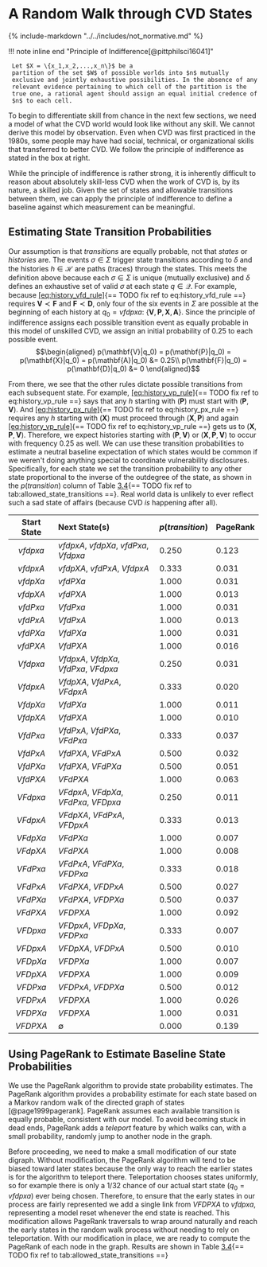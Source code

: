 # A Random Walk through CVD States

{% include-markdown "../../includes/not_normative.md" %}

!!! note inline end "Principle of Indifference[@pittphilsci16041]"

     Let $X = \{x_1,x_2,...,x_n\}$ be a
     partition of the set $W$ of possible worlds into $n$ mutually
     exclusive and jointly exhaustive possibilities. In the absence of any
     relevant evidence pertaining to which cell of the partition is the
     true one, a rational agent should assign an equal initial credence of
     $n$ to each cell.

To begin to differentiate skill from chance in the next few sections, we
need a model of what the CVD world would look like without any skill. We
cannot derive this model by observation. Even when CVD was first
practiced in the 1980s, some people may have had social, technical, or
organizational skills that transferred to better CVD. We follow the
principle of indifference as stated in the box at right.

While the principle of indifference is rather strong, it is inherently
difficult to reason about absolutely skill-less CVD when the work
of CVD is, by its nature, a skilled job.
Given the set of states and allowable transitions between them, we can apply
the principle of indifference to define a baseline against which
measurement can be meaningful.

## Estimating State Transition Probabilities

Our assumption is that *transitions* are equally probable, not that
*states* or *histories* are. The events $\sigma \in \Sigma$ trigger
state transitions according to $\delta$ and the histories
$h \in \mathcal{H}$ are paths (traces) through the states. This meets
the definition above because each $\sigma \in \Sigma$ is unique
(mutually exclusive) and $\delta$ defines an exhaustive set of valid
$\sigma$ at each state $q \in \mathcal{Q}$. For example, because
[\[eq:history_vfd_rule\]](#eq:history_vfd_rule){== TODO fix ref to eq:history_vfd_rule ==} requires $\mathbf{V} \prec \mathbf{F}$
and $\mathbf{F} \prec \mathbf{D}$, only four of the six events in
$\Sigma$ are possible at the beginning of each history at $q_0=vfdpxa$:
$\{\mathbf{V},\mathbf{P},\mathbf{X},\mathbf{A}\}$. Since the principle
of indifference assigns each possible transition event as equally
probable in this model of unskilled CVD, we assign an initial
probability of 0.25 to each possible event. $$\begin{aligned}
    p(\mathbf{V}|q_0) = p(\mathbf{P}|q_0) = p(\mathbf{X}|q_0) = p(\mathbf{A}|q_0) &= 0.25\\
    p(\mathbf{F}|q_0) = p(\mathbf{D}|q_0) &= 0
\end{aligned}$$

From there, we see that the other rules dictate possible transitions
from each subsequent state. For example,
[\[eq:history_vp_rule\]](#eq:history_vp_rule){== TODO fix ref to eq:history_vp_rule ==} says that any $h$ starting with
$(\mathbf{P})$ must start with $(\mathbf{P},\mathbf{V})$. And
[\[eq:history_px_rule\]](#eq:history_px_rule){== TODO fix ref to eq:history_px_rule ==} requires any $h$ starting with
$(\mathbf{X})$ must proceed through $(\mathbf{X},\mathbf{P})$ and again
[\[eq:history_vp_rule\]](#eq:history_vp_rule){== TODO fix ref to eq:history_vp_rule ==} gets us to
$(\mathbf{X},\mathbf{P},\mathbf{V})$. Therefore, we expect histories
starting with $(\mathbf{P},\mathbf{V})$ or
$(\mathbf{X},\mathbf{P},\mathbf{V})$ to occur with frequency 0.25 as
well. We can use these transition probabilities to estimate a neutral
baseline expectation of which states would be common if we weren't doing
anything special to coordinate vulnerability disclosures. Specifically,
for each state we set the transition probability to any other state
proportional to the inverse of the outdegree of the state, as shown in
the $p(transition)$ column of Table
[3.4](#tab:allowed_state_transitions){== TODO fix ref to tab:allowed_state_transitions ==}. Real world data is unlikely
to ever reflect such a sad state of affairs (because
CVD *is* happening
after all).

|  Start State | Next State(s)                          | $p({transition})$  |  PageRank |
|:------------:|:---------------------------------------|:-------------------|:----------|
|   *vfdpxa*   | *vfdpxA*, *vfdpXa*, *vfdPxa*, *Vfdpxa* | 0.250              | 0.123     |
|   *vfdpxA*   | *vfdpXA*, *vfdPxA*, *VfdpxA*           | 0.333              | 0.031     |
|   *vfdpXa*   | *vfdPXa*                               | 1.000              | 0.031     |
|   *vfdpXA*   | *vfdPXA*                               | 1.000              | 0.013     |
|   *vfdPxa*   | *VfdPxa*                               | 1.000              | 0.031     |
|   *vfdPxA*   | *VfdPxA*                               | 1.000              | 0.013     |
|   *vfdPXa*   | *VfdPXa*                               | 1.000              | 0.031     |
|   *vfdPXA*   | *VfdPXA*                               | 1.000              | 0.016     |
|   *Vfdpxa*   | *VfdpxA*, *VfdpXa*, *VfdPxa*, *VFdpxa* | 0.250              | 0.031     |
|   *VfdpxA*   | *VfdpXA*, *VfdPxA*, *VFdpxA*           | 0.333              | 0.020     |
|   *VfdpXa*   | *VfdPXa*                               | 1.000              | 0.011     |
|   *VfdpXA*   | *VfdPXA*                               | 1.000              | 0.010     |
|   *VfdPxa*   | *VfdPxA*, *VfdPXa*, *VFdPxa*           | 0.333              | 0.037     |
|   *VfdPxA*   | *VfdPXA*, *VFdPxA*                     | 0.500              | 0.032     |
|   *VfdPXa*   | *VfdPXA*, *VFdPXa*                     | 0.500              | 0.051     |
|   *VfdPXA*   | *VFdPXA*                               | 1.000              | 0.063     |
|   *VFdpxa*   | *VFdpxA*, *VFdpXa*, *VFdPxa*, *VFDpxa* | 0.250              | 0.011     |
|   *VFdpxA*   | *VFdpXA*, *VFdPxA*, *VFDpxA*           | 0.333              | 0.013     |
|   *VFdpXa*   | *VFdPXa*                               | 1.000              | 0.007     |
|   *VFdpXA*   | *VFdPXA*                               | 1.000              | 0.008     |
|   *VFdPxa*   | *VFdPxA*, *VFdPXa*, *VFDPxa*           | 0.333              | 0.018     |
|   *VFdPxA*   | *VFdPXA*, *VFDPxA*                     | 0.500              | 0.027     |
|   *VFdPXa*   | *VFdPXA*, *VFDPXa*                     | 0.500              | 0.037     |
|   *VFdPXA*   | *VFDPXA*                               | 1.000              | 0.092     |
|   *VFDpxa*   | *VFDpxA*, *VFDpXa*, *VFDPxa*           | 0.333              | 0.007     |
|   *VFDpxA*   | *VFDpXA*, *VFDPxA*                     | 0.500              | 0.010     |
|   *VFDpXa*   | *VFDPXa*                               | 1.000              | 0.007     |
|   *VFDpXA*   | *VFDPXA*                               | 1.000              | 0.009     |
|   *VFDPxa*   | *VFDPxA*, *VFDPXa*                     | 0.500              | 0.012     |
|   *VFDPxA*   | *VFDPXA*                               | 1.000              | 0.026     |
|   *VFDPXa*   | *VFDPXA*                               | 1.000              | 0.031     |
|   *VFDPXA*   | $\emptyset$                            | 0.000              | 0.139     |

## Using PageRank to Estimate Baseline State Probabilities

We use the PageRank algorithm to provide state probability estimates.
The PageRank algorithm provides a probability estimate for each state
based on a Markov random walk of the directed graph of states
[@page1999pagerank]. PageRank assumes each available transition is
equally probable, consistent with our model. To avoid becoming stuck in
dead ends, PageRank adds a *teleport* feature by which walks can, with a
small probability, randomly jump to another node in the graph.

Before proceeding, we need to make a small modification of our state
digraph. Without modification, the PageRank algorithm will tend to be
biased toward later states because the only way to reach the earlier
states is for the algorithm to teleport there. Teleportation chooses
states uniformly, so for example there is only a $1/32$ chance of our
actual start state ($q_0={vfdpxa}$) ever being chosen. Therefore, to
ensure that the early states in our process are fairly represented we
add a single link from *VFDPXA* to *vfdpxa*, representing a model
reset whenever the end state is reached. This modification allows
PageRank traversals to wrap around naturally and reach the early states
in the random walk process without needing to rely on teleportation.
With our modification in place, we are ready to compute the PageRank of
each node in the graph. Results are shown in Table
[3.4](#tab:allowed_state_transitions){== TODO fix ref to tab:allowed_state_transitions ==}
